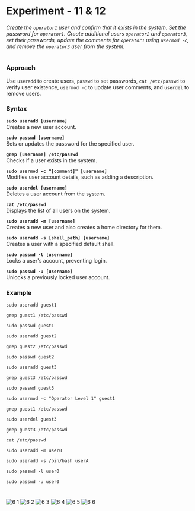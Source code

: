 # **Experiment - 11 & 12**

_Create the `operator1` user and confirm that it exists in the system. Set the password for `operator1`. Create additional users `operator2` and `operator3`, set their passwords, update the comments for `operator1` using `usermod -c`, and remove the `operator3` user from the system._

#

### **Approach**

Use `useradd` to create users, `passwd` to set passwords, `cat /etc/passwd` to verify user existence, `usermod -c` to update user comments, and `userdel` to remove users.

### **Syntax**

**`sudo useradd [username]`**  
Creates a new user account.

**`sudo passwd [username]`**  
Sets or updates the password for the specified user.

**`grep [username] /etc/passwd`**  
Checks if a user exists in the system.

**`sudo usermod -c "[comment]" [username]`**  
Modifies user account details, such as adding a description.

**`sudo userdel [username]`**  
Deletes a user account from the system.

**`cat /etc/passwd`**  
Displays the list of all users on the system.

**`sudo useradd -m [username]`**  
Creates a new user and also creates a home directory for them.

**`sudo useradd -s [shell_path] [username]`**  
Creates a user with a specified default shell.

**`sudo passwd -l [username]`**  
Locks a user's account, preventing login.

**`sudo passwd -u [username]`**  
Unlocks a previously locked user account.

### **Example**

```
sudo useradd guest1

```

```
grep guest1 /etc/passwd

```

```
sudo passwd guest1
```

```
sudo useradd guest2

```

```
grep guest2 /etc/passwd

```

```
sudo passwd guest2
```

```
sudo useradd guest3

```

```
grep guest3 /etc/passwd

```

```
sudo passwd guest3
```

```
sudo usermod -c "Operator Level 1" guest1
```

```
grep guest1 /etc/passwd
```

```
sudo userdel guest3
```

```
grep guest3 /etc/passwd
```

```
cat /etc/passwd
```

```
sudo useradd -m user0
```

```
sudo useradd -s /bin/bash userA
```

```
sudo passwd -l user0
```

```
sudo passwd -u user0
```

#
![6 1](https://github.com/user-attachments/assets/3234874e-d8a5-4704-bea4-00ca0123a5ae)
![6 2](https://github.com/user-attachments/assets/c067a4f6-8361-4f52-9bd4-91affe02ce20)
![6 3](https://github.com/user-attachments/assets/c1bcd613-8f8d-46cf-9673-09b65ddce965)
![6 4](https://github.com/user-attachments/assets/befd9b39-ffc1-4a15-9645-6754130adaa6)
![6 5](https://github.com/user-attachments/assets/025d937f-5c12-4b94-a6b6-b91626790b3f)
![6 6](https://github.com/user-attachments/assets/589c7cd2-3450-4058-903b-5b4faf1cddc9)
